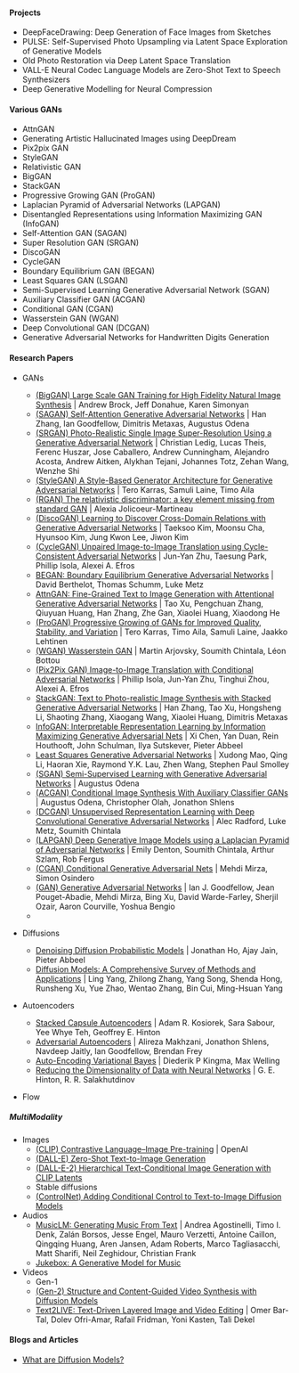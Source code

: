 #### Projects
- DeepFaceDrawing: Deep Generation of Face Images from Sketches
- PULSE: Self-Supervised Photo Upsampling via Latent Space Exploration of Generative Models
- Old Photo Restoration via Deep Latent Space Translation
- VALL-E Neural Codec Language Models are Zero-Shot Text to Speech Synthesizers
- Deep Generative Modelling for Neural Compression

#### Various GANs
- AttnGAN
- Generating Artistic Hallucinated Images using DeepDream 
- Pix2pix GAN
- StyleGAN
- Relativistic GAN
- BigGAN
- StackGAN
- Progressive Growing GAN (ProGAN)
- Laplacian Pyramid of Adversarial Networks (LAPGAN)
- Disentangled Representations using Information Maximizing GAN (InfoGAN)
- Self-Attention GAN (SAGAN)
- Super Resolution GAN (SRGAN)
- DiscoGAN
- CycleGAN
- Boundary Equilibrium GAN (BEGAN)
- Least Squares GAN (LSGAN)
- Semi-Supervised Learning Generative Adversarial Network (SGAN)
- Auxiliary Classifier GAN (ACGAN)
- Conditional GAN (CGAN)
- Wasserstein GAN (WGAN)
- Deep Convolutional GAN (DCGAN)
- Generative Adversarial Networks for Handwritten Digits Generation

#### Research Papers
- GANs
    + [(BigGAN) Large Scale GAN Training for High Fidelity Natural Image Synthesis](https://arxiv.org/abs/1809.11096) | Andrew Brock, Jeff Donahue, Karen Simonyan
    + [(SAGAN) Self-Attention Generative Adversarial Networks](https://arxiv.org/abs/1805.08318) | Han Zhang, Ian Goodfellow, Dimitris Metaxas, Augustus Odena
    + [(SRGAN) Photo-Realistic Single Image Super-Resolution Using a Generative Adversarial Network](https://arxiv.org/abs/1609.04802) | Christian Ledig, Lucas Theis, Ferenc Huszar, Jose Caballero, Andrew Cunningham, Alejandro Acosta, Andrew Aitken, Alykhan Tejani, Johannes Totz, Zehan Wang, Wenzhe Shi
    + [(StyleGAN) A Style-Based Generator Architecture for Generative Adversarial Networks](https://arxiv.org/abs/1812.04948) | Tero Karras, Samuli Laine, Timo Aila
    + [(RGAN) The relativistic discriminator: a key element missing from standard GAN](https://arxiv.org/abs/1807.00734) | Alexia Jolicoeur-Martineau
    + [(DiscoGAN) Learning to Discover Cross-Domain Relations with Generative Adversarial Networks](https://arxiv.org/abs/1703.05192) | Taeksoo Kim, Moonsu Cha, Hyunsoo Kim, Jung Kwon Lee, Jiwon Kim
    + [(CycleGAN) Unpaired Image-to-Image Translation using Cycle-Consistent Adversarial Networks](https://arxiv.org/abs/1703.10593) | Jun-Yan Zhu, Taesung Park, Phillip Isola, Alexei A. Efros
    + [BEGAN: Boundary Equilibrium Generative Adversarial Networks](https://arxiv.org/abs/1703.10717) | David Berthelot, Thomas Schumm, Luke Metz
    + [AttnGAN: Fine-Grained Text to Image Generation with Attentional Generative Adversarial Networks](https://arxiv.org/abs/1711.10485) | Tao Xu, Pengchuan Zhang, Qiuyuan Huang, Han Zhang, Zhe Gan, Xiaolei Huang, Xiaodong He
    + [(ProGAN) Progressive Growing of GANs for Improved Quality, Stability, and Variation](https://arxiv.org/abs/1710.10196) | Tero Karras, Timo Aila, Samuli Laine, Jaakko Lehtinen
    + [(WGAN) Wasserstein GAN](https://arxiv.org/abs/1701.07875) | Martin Arjovsky, Soumith Chintala, Léon Bottou
    + [(Pix2Pix GAN) Image-to-Image Translation with Conditional Adversarial Networks](https://arxiv.org/abs/1611.07004) | Phillip Isola, Jun-Yan Zhu, Tinghui Zhou, Alexei A. Efros
    + [StackGAN: Text to Photo-realistic Image Synthesis with Stacked Generative Adversarial Networks](https://arxiv.org/abs/1612.03242) | Han Zhang, Tao Xu, Hongsheng Li, Shaoting Zhang, Xiaogang Wang, Xiaolei Huang, Dimitris Metaxas
    + [InfoGAN: Interpretable Representation Learning by Information Maximizing Generative Adversarial Nets](https://arxiv.org/abs/1606.03657) | Xi Chen, Yan Duan, Rein Houthooft, John Schulman, Ilya Sutskever, Pieter Abbeel
    + [Least Squares Generative Adversarial Networks](https://arxiv.org/abs/1611.04076) | Xudong Mao, Qing Li, Haoran Xie, Raymond Y.K. Lau, Zhen Wang, Stephen Paul Smolley
    + [(SGAN) Semi-Supervised Learning with Generative Adversarial Networks](https://arxiv.org/abs/1606.01583) | Augustus Odena
    + [(ACGAN) Conditional Image Synthesis With Auxiliary Classifier GANs](https://arxiv.org/abs/1610.09585) | Augustus Odena, Christopher Olah, Jonathon Shlens
    + [(DCGAN) Unsupervised Representation Learning with Deep Convolutional Generative Adversarial Networks](https://arxiv.org/abs/1511.06434) | Alec Radford, Luke Metz, Soumith Chintala
    + [(LAPGAN) Deep Generative Image Models using a Laplacian Pyramid of Adversarial Networks](https://arxiv.org/abs/1506.05751) | Emily Denton, Soumith Chintala, Arthur Szlam, Rob Fergus 
    + [(CGAN) Conditional Generative Adversarial Nets](https://arxiv.org/abs/1411.1784) | Mehdi Mirza, Simon Osindero
    + [(GAN) Generative Adversarial Networks](https://arxiv.org/abs/1406.2661) | Ian J. Goodfellow, Jean Pouget-Abadie, Mehdi Mirza, Bing Xu, David Warde-Farley, Sherjil Ozair, Aaron Courville, Yoshua Bengio
    + 
- Diffusions
    + [Denoising Diffusion Probabilistic Models](https://arxiv.org/pdf/2006.11239v2.pdf) | Jonathan Ho, Ajay Jain, Pieter Abbeel
    + [Diffusion Models: A Comprehensive Survey of Methods and Applications](https://arxiv.org/abs/2209.00796) | Ling Yang, Zhilong Zhang, Yang Song, Shenda Hong, Runsheng Xu, Yue Zhao, Wentao Zhang, Bin Cui, Ming-Hsuan Yang

- Autoencoders
    + [Stacked Capsule Autoencoders](https://arxiv.org/abs/1906.06818) | Adam R. Kosiorek, Sara Sabour, Yee Whye Teh, Geoffrey E. Hinton
    + [Adversarial Autoencoders](https://arxiv.org/abs/1511.05644) | Alireza Makhzani, Jonathon Shlens, Navdeep Jaitly, Ian Goodfellow, Brendan Frey
    + [Auto-Encoding Variational Bayes](https://arxiv.org/abs/1312.6114) | Diederik P Kingma, Max Welling
    + [Reducing the Dimensionality of Data with Neural Networks]() | G. E. Hinton, R. R. Salakhutdinov
- Flow
##### MultiModality
- Images
    - [(CLIP) Contrastive Language–Image Pre-training](https://openai.com/research/clip) | OpenAI
    - [(DALL-E) Zero-Shot Text-to-Image Generation](https://arxiv.org/abs/2102.12092)
    - [(DALL-E-2) Hierarchical Text-Conditional Image Generation with CLIP Latents](https://cdn.openai.com/papers/dall-e-2.pdf)
    - Stable diffusions
    - [(ControlNet) Adding Conditional Control to Text-to-Image Diffusion Models](https://arxiv.org/abs/2302.05543)
- Audios
    - [MusicLM: Generating Music From Text](https://arxiv.org/abs/2301.11325) | Andrea Agostinelli, Timo I. Denk, Zalán Borsos, Jesse Engel, Mauro Verzetti, Antoine Caillon, Qingqing Huang, Aren Jansen, Adam Roberts, Marco Tagliasacchi, Matt Sharifi, Neil Zeghidour, Christian Frank
    - [Jukebox: A Generative Model for Music](https://arxiv.org/abs/2005.00341)
- Videos
    - Gen-1 
    - [(Gen-2) Structure and Content-Guided Video Synthesis with Diffusion Models](https://research.runwayml.com/gen2)
    - [Text2LIVE: Text-Driven Layered Image and Video Editing](https://text2live.github.io/) | Omer Bar-Tal, Dolev Ofri-Amar, Rafail Fridman, Yoni Kasten, Tali Dekel

#### Blogs and Articles
- [What are Diffusion Models?](https://lilianweng.github.io/posts/2021-07-11-diffusion-models/)